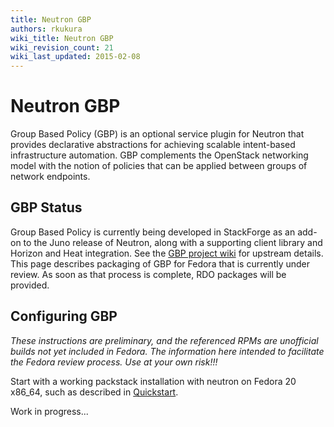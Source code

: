 ```yaml
---
title: Neutron GBP
authors: rkukura
wiki_title: Neutron GBP
wiki_revision_count: 21
wiki_last_updated: 2015-02-08
---
```


# Neutron GBP

Group Based Policy (GBP) is an optional service plugin for Neutron that provides declarative abstractions for achieving scalable intent-based infrastructure automation. GBP complements the OpenStack networking model with the notion of policies that can be applied between groups of network endpoints.

## GBP Status

Group Based Policy is currently being developed in StackForge as an add-on to the Juno release of Neutron, along with a supporting client library and Horizon and Heat integration. See the [GBP project wiki](https://wiki.openstack.org/wiki/GroupBasedPolicy) for upstream details. This page describes packaging of GBP for Fedora that is currently under review. As soon as that process is complete, RDO packages will be provided.

## Configuring GBP

*These instructions are preliminary, and the referenced RPMs are unofficial builds not yet included in Fedora. The information here intended to facilitate the Fedora review process. Use at your own risk!!!*

Start with a working packstack installation with neutron on Fedora 20 x86_64, such as described in [Quickstart](Quickstart).

Work in progress...
